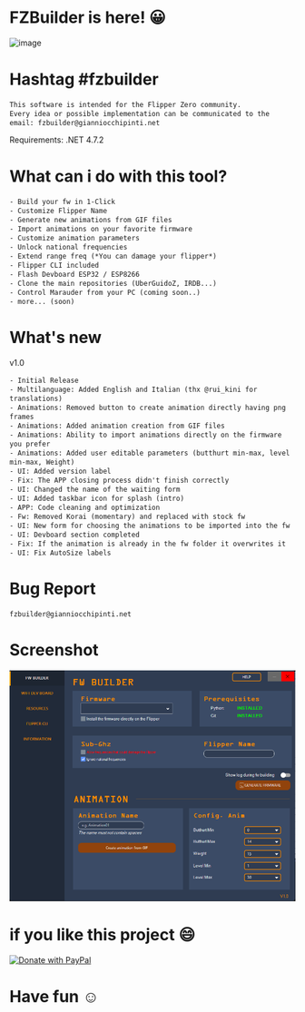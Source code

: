 # FZBuilder is here! :grinning:	

![image](https://user-images.githubusercontent.com/46269269/211429834-b58c4485-c7cc-4ab2-b74b-a1767cd3f8be.png)

# Hashtag #fzbuilder

```
This software is intended for the Flipper Zero community.
Every idea or possible implementation can be communicated to the email: fzbuilder@gianniocchipinti.net
```

Requirements: .NET 4.7.2

# What can i do with this tool?
```
- Build your fw in 1-Click
- Customize Flipper Name
- Generate new animations from GIF files
- Import animations on your favorite firmware
- Customize animation parameters
- Unlock national frequencies
- Extend range freq (*You can damage your flipper*)
- Flipper CLI included
- Flash Devboard ESP32 / ESP8266
- Clone the main repositories (UberGuidoZ, IRDB...)
- Control Marauder from your PC (coming soon..)
- more... (soon)
```

# What's new
v1.0
```
- Initial Release
- Multilanguage: Added English and Italian (thx @rui_kini for translations)
- Animations: Removed button to create animation directly having png frames
- Animations: Added animation creation from GIF files
- Animations: Ability to import animations directly on the firmware you prefer
- Animations: Added user editable parameters (butthurt min-max, level min-max, Weight)
- UI: Added version label
- Fix: The APP closing process didn't finish correctly
- UI: Changed the name of the waiting form
- UI: Added taskbar icon for splash (intro)
- APP: Code cleaning and optimization
- Fw: Removed Korai (momentary) and replaced with stock fw
- UI: New form for choosing the animations to be imported into the fw
- UI: Devboard section completed
- Fix: If the animation is already in the fw folder it overwrites it
- UI: Fix AutoSize labels
```

# Bug Report
```
fzbuilder@gianniocchipinti.net
```

# Screenshot
![image](https://github.com/gianniocchipinti/FZBuilder/blob/main/img/screen1.png?raw=true)

# if you like this project :smile:
<a href="https://www.paypal.com/donate/?hosted_button_id=W955PNAJZHG4A">
  <img src="https://raw.githubusercontent.com/stefan-niedermann/paypal-donate-button/master/paypal-donate-button.png" alt="Donate with PayPal" width="200" height="80"/>
</a>

# Have fun :relaxed:	
